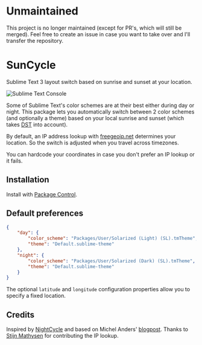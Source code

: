 Unmaintained
============
This project is no longer maintained (except for PR's, which will still be merged).
Feel free to create an issue in case you want to take over and I'll transfer the repository.

SunCycle
========

Sublime Text 3 layout switch based on sunrise and sunset at your location.

![Sublime Text Console](http://smhg.github.io/sublime-suncycle/suncycle.png)

Some of Sublime Text's color schemes are at their best either during day or night.
This package lets you automatically switch between 2 color schemes (and optionally a theme) based on your local sunrise and sunset (which takes [DST](http://en.wikipedia.org/wiki/Daylight_saving_time) into account).

By default, an IP address lookup with [freegeoip.net](https://freegeoip.net/) determines your location. So the switch is adjusted when you travel across timezones.

You can hardcode your coordinates in case you don't prefer an IP lookup or it fails.

## Installation
Install with [Package Control](https://sublime.wbond.net/).

## Default preferences
```json
{
    "day": {
        "color_scheme": "Packages/User/Solarized (Light) (SL).tmTheme",
        "theme": "Default.sublime-theme"
    },
    "night": {
        "color_scheme": "Packages/User/Solarized (Dark) (SL).tmTheme",
        "theme": "Default.sublime-theme"
    }
}
```
The optional `latitude` and `longitude` configuration properties allow you to specify a fixed location.

## Credits
Inspired by [NightCycle](https://github.com/forty-two/NightCycle) and based on Michel Anders' [blogpost](http://michelanders.blogspot.hu/2010/12/calulating-sunrise-and-sunset-in-python.html).
Thanks to [Stijn Mathysen](https://github.com/stijnster) for contributing the IP lookup.
